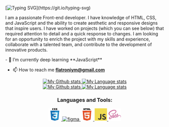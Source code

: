 [![Typing SVG](https://readme-typing-svg.demolab.com/?lines=Welcome!;I`m+Alex;Nice+to+meet+you😉;Have+a+great+day!)](https://git.io/typing-svg)

<p>I am a passionate Front-end developer. I have knowledge of HTML, CSS, and JavaScript and the ability to create aesthetic and responsive designs that inspire users. I have worked on projects (which you can see below) that required attention to detail and a quick response to changes. I am looking for an opportunity to enrich the project with my skills and experience, collaborate with a talented team, and contribute to the development of innovative products.</p>
- 🌱 I’m currently deep learning **JavaScript**

- 📫 How to reach me **flatroniym@gmail.com**

<!-- GRS (Light Mode) -->
<div align="center"> 
  <a href="https://github.com/Fovardell#gh-light-mode-only">
    <img
      src="https://github-readme-stats-steel-omega.vercel.app/api?username=Fovardell&show_icons=true&include_all_commits=true&hide_border=true&number_format=long&rank_icon=percentile&show=reviews,discussions_started,discussions_answered,prs_merged,prs_merged_percentage#gh-light-mode-only"
      alt="My Github stats"
    />
  </a>
  <a href="https://github.com/Fovardell#gh-light-mode-only">
    <img
      src="https://github-readme-stats-steel-omega.vercel.app/api/top-langs/?username=Fovardell&layout=pie&hide_border=true&langs_count=10#gh-light-mode-only"
      alt="My Language stats"
    />
  </a>
</div>

<!-- GRS (Dark Mode) -->
<div align="center"> 
  <a href="https://github.com/Fovardell#gh-dark-mode-only">
    <img
      src="https://github-readme-stats-steel-omega.vercel.app/api?username=Fovardell&show_icons=true&include_all_commits=true&icon_color=2d77dc&title_color=2d77dc&text_color=ffffff&bg_color=0d1117&hide_border=true&number_format=long&rank_icon=percentile&show=reviews,discussions_started,discussions_answered,prs_merged,prs_merged_percentage#gh-dark-mode-only"
      alt="My Github stats"
    />
  </a>
  <a href="https://github.com/Fovardell#gh-dark-mode-only">
    <img
      src="https://github-readme-stats-steel-omega.vercel.app/api/top-langs/?username=Fovardell&layout=pie&icon_color=2d77dc&title_color=2d77dc&text_color=ffffff&bg_color=0d1117&hide_border=true&langs_count=10#gh-dark-mode-only"
      alt="My Language stats"
    />
  </a>
</div>
<div align="center"><h3>Languages and Tools:</h3>
<p> <a href="https://www.w3schools.com/css/" target="_blank" rel="noreferrer"> <img src="https://raw.githubusercontent.com/devicons/devicon/master/icons/css3/css3-original-wordmark.svg" alt="css3" width="40" height="40"/> </a> <a href="https://www.figma.com/" target="_blank" rel="noreferrer"> <img src="https://www.vectorlogo.zone/logos/figma/figma-icon.svg" alt="figma" width="40" height="40"/> </a> <a href="https://www.w3.org/html/" target="_blank" rel="noreferrer"> <img src="https://raw.githubusercontent.com/devicons/devicon/master/icons/html5/html5-original-wordmark.svg" alt="html5" width="40" height="40"/> </a> <a href="https://developer.mozilla.org/en-US/docs/Web/JavaScript" target="_blank" rel="noreferrer"> <img src="https://raw.githubusercontent.com/devicons/devicon/master/icons/javascript/javascript-original.svg" alt="javascript" width="40" height="40"/> </a> <a href="https://sass-lang.com" target="_blank" rel="noreferrer"> <img src="https://raw.githubusercontent.com/devicons/devicon/master/icons/sass/sass-original.svg" alt="sass" width="40" height="40"/> </a> </p></div>

